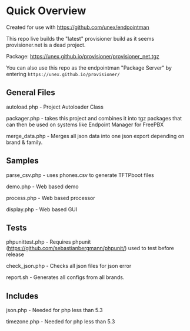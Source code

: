 # Quick Overview

Created for use with https://github.com/unex/endpointman

This repo live builds the "latest" provisioner build as it seems provisioner.net is a dead project.

Package: https://unex.github.io/provisioner/provisioner_net.tgz

You can also use this repo as the endpointman "Package Server" by entering `https://unex.github.io/provisioner/`


## General Files
autoload.php - Project Autoloader Class

packager.php - takes this project and combines it into tgz packages that can then be used on systems like Endpoint Manager for FreePBX

merge_data.php - Merges all json data into one json export depending on brand & family.

## Samples
parse_csv.php - uses phones.csv to generate TFTPboot files

demo.php - Web based demo

process.php - Web based processor

display.php - Web based GUI

## Tests
phpunittest.php - Requires phpunit (https://github.com/sebastianbergmann/phpunit/) used to test before release

check_json.php - Checks all json files for json error

report.sh - Generates all configs from all brands.

## Includes
json.php - Needed for php less than 5.3

timezone.php - Needed for php less than 5.3
